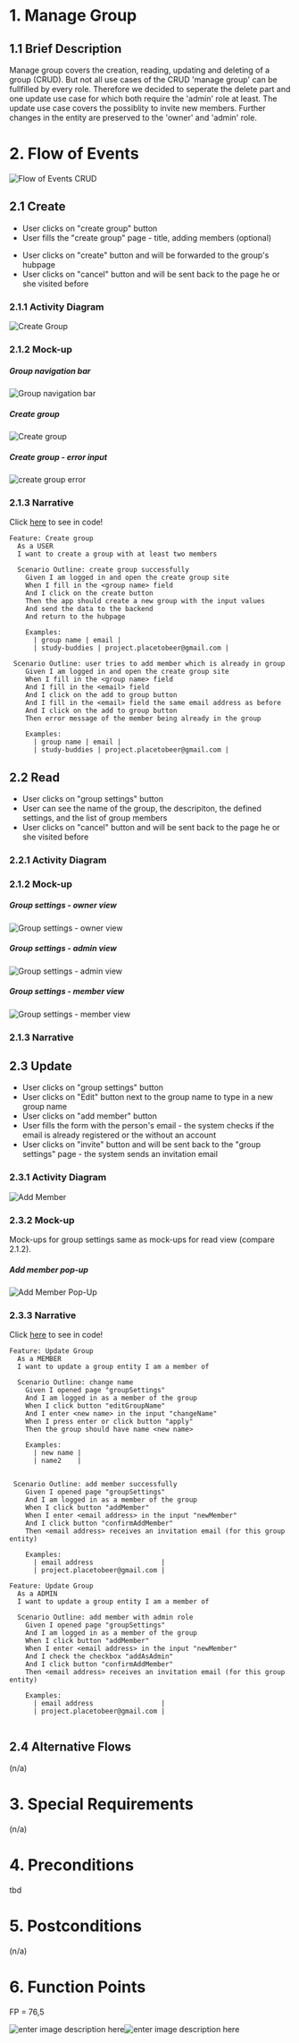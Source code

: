 ﻿# 1. Manage Group

## 1.1 Brief Description
Manage group covers the creation, reading, updating and deleting of a group (CRUD). But not all use cases of the CRUD 'manage group' can be fullfilled by every role. Therefore we decided to seperate the delete part and one update use case for which both require the 'admin' role at least. The update use case covers the possiblity to invite new members. Further changes in the entity are preserved to the 'owner' and 'admin' role.


# 2. Flow of Events
![Flow of Events CRUD](https://raw.githubusercontent.com/placetobeer/ptb-documentation/master/use-cases/manage_group/flow_of_event_CRUD.png)
## 2.1 Create
* User clicks on "create group" button
* User fills the "create group" page - title, adding members (optional)
- User clicks on "create" button and will be forwarded to the group's hubpage
- User clicks on "cancel" button and will be sent back to the page he or she visited before
### 2.1.1 Activity Diagram
![Create Group](https://raw.githubusercontent.com/placetobeer/ptb-documentation/master/use-cases/manage_group/create_group.png)
### 2.1.2 Mock-up
##### Group navigation bar
![Group navigation bar](https://raw.githubusercontent.com/placetobeer/ptb-documentation/master/use-cases/ui-mockups/groupNavigationBar.png)
##### Create group
![Create group](https://raw.githubusercontent.com/placetobeer/ptb-documentation/master/use-cases/ui-mockups/createGroup.png
)
##### Create group - error input
![create group error](https://raw.githubusercontent.com/placetobeer/ptb-documentation/master/use-cases/ui-mockups/createGroupError.png)

### 2.1.3 Narrative
Click [here](https://github.com/placetobeer/ptb-cucumber/blob/master/target/test-classes/features/createGroup.feature) to see in code!
```gherkin
Feature: Create group  
  As a USER  
  I want to create a group with at least two members  
  
  Scenario Outline: create group successfully  
    Given I am logged in and open the create group site  
    When I fill in the <group name> field  
    And I click on the create button  
    Then the app should create a new group with the input values  
    And send the data to the backend  
    And return to the hubpage  
  
    Examples:  
      | group name | email |  
      | study-buddies | project.placetobeer@gmail.com | 
  
 Scenario Outline: user tries to add member which is already in group  
    Given I am logged in and open the create group site  
    When I fill in the <group name> field  
    And I fill in the <email> field  
    And I click on the add to group button  
    And I fill in the <email> field the same email address as before  
    And I click on the add to group button  
    Then error message of the member being already in the group  
  
    Examples:  
      | group name | email |  
      | study-buddies | project.placetobeer@gmail.com |
```

## 2.2 Read
- User clicks on "group settings" button
- User can see the name of the group, the descripiton, the defined settings, and the list of group members
- User clicks on "cancel" button and will be sent back to the page he or she visited before
### 2.2.1 Activity Diagram
### 2.1.2 Mock-up
##### Group settings - owner view
![Group settings - owner view](https://github.com/placetobeer/documentation/blob/master/use_cases/ui-mockups/groupsettings-owner.png)
##### Group settings - admin view
![Group settings - admin view](https://raw.githubusercontent.com/placetobeer/ptb-documentation/master/use-cases/ui-mockups/groupsettings-admin.png)
##### Group settings - member view
![Group settings - member view](https://raw.githubusercontent.com/placetobeer/ptb-documentation/master/use-cases/ui-mockups/groupsettings-owner.png)


### 2.1.3 Narrative

## 2.3 Update
- User clicks on "group settings" button
- User clicks on "Edit" button next to the group name to type in a new group name
- User clicks on "add member" button
- User fills the form with the person's email - the system checks if the email is already registered or the without an account
- User clicks on "invite" button and will be sent back to the "group settings" page - the system sends an invitation email
### 2.3.1 Activity Diagram
![Add Member](https://github.com/placetobeer/documentation/blob/master/use_cases/manage_group/add_member.png)
### 2.3.2 Mock-up
Mock-ups for group settings same as mock-ups for read view (compare 2.1.2).

##### Add member pop-up
![Add Member Pop-Up](https://raw.githubusercontent.com/placetobeer/ptb-documentation/master/use-cases/ui-mockups/addMember.png)
### 2.3.3 Narrative
Click [here](https://github.com/placetobeer/ptb-cucumber/blob/master/target/test-classes/features/updateGroup.feature) to see in code!
```gherkin
Feature: Update Group  
  As a MEMBER  
  I want to update a group entity I am a member of  
  
  Scenario Outline: change name  
    Given I opened page "groupSettings"  
    And I am logged in as a member of the group  
    When I click button "editGroupName"  
    And I enter <new name> in the input "changeName"  
    When I press enter or click button "apply"  
    Then the group should have name <new name>  
  
    Examples:  
      | new name |  
      | name2 	 |  
  
  
 Scenario Outline: add member successfully  
    Given I opened page "groupSettings"  
    And I am logged in as a member of the group  
    When I click button "addMember"  
    When I enter <email address> in the input "newMember"  
    And I click button "confirmAddMember"  
    Then <email address> receives an invitation email (for this group entity)  
  
    Examples:  
      | email address 				  |
      | project.placetobeer@gmail.com |
```

```gherkin
Feature: Update Group
  As a ADMIN
  I want to update a group entity I am a member of

  Scenario Outline: add member with admin role
    Given I opened page "groupSettings"
    And I am logged in as a member of the group
    When I click button "addMember"
    When I enter <email address> in the input "newMember"
    And I check the checkbox "addAsAdmin"
    And I click button "confirmAddMember"
    Then <email address> receives an invitation email (for this group entity)

    Examples:
      | email address 				  | 
      | project.placetobeer@gmail.com |
      
```

## 2.4 Alternative Flows
(n/a)

# 3. Special Requirements
(n/a)

# 4. Preconditions
tbd

# 5. Postconditions
(n/a)
 
# 6. Function Points
FP = 76,5

![enter image description here](https://raw.githubusercontent.com/placetobeer/ptb-documentation/master/function-points/manage-group-fp.png)![enter image description here](https://raw.githubusercontent.com/placetobeer/ptb-documentation/master/function-points/fp-table2.png)



